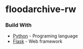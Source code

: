 # floodarchive-rw

### Build With

-   [Python](https://python.org) - Programing language
-   [Flask](https://flask.palletsprojects.com/en/2.2.x/) - Web framework
